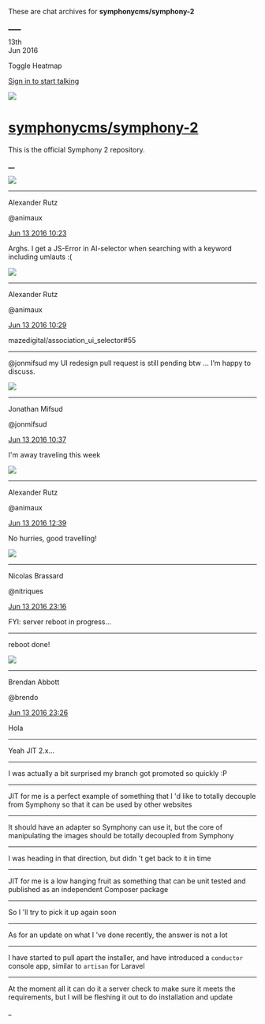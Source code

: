 These are chat archives for **symphonycms/symphony-2**

[__](/symphonycms/symphony-2/archives/2016/06/14)[__](/symphonycms/symphony-2/archives/2016/06/12)

13th  
Jun 2016

Toggle Heatmap

[Sign in to start talking](/login?action=login&button=archive-login)

![](https://avatars-02.gitter.im/group/iv/3/57542c45c43b8c601977197e?s=48)

#  [symphonycms/symphony-2](/symphonycms/symphony-2)

This is the official Symphony 2 repository.

[ __](/orgs/symphonycms/rooms "More symphonycms rooms")

![](https://avatars2.githubusercontent.com/u/446874?v=3&s=30)

____

Alexander Rutz

@animaux

[Jun 13 2016
10:23](https://gitter.im/symphonycms/symphony-2?at=575e89b8e20024bd1ad304c9)

Arghs. I get a JS-Error in AI-selector when searching with a keyword including
umlauts :(

![](https://avatars2.githubusercontent.com/u/446874?v=3&s=30)

____

Alexander Rutz

@animaux

[Jun 13 2016
10:29](https://gitter.im/symphonycms/symphony-2?at=575e8b27a1be01c01a796adb)

mazedigital/association_ui_selector#55

____

@jonmifsud my UI redesign pull request is still pending btw … I’m happy to
discuss.

![](https://avatars1.githubusercontent.com/u/859775?v=3&s=30)

____

Jonathan Mifsud

@jonmifsud

[Jun 13 2016
10:37](https://gitter.im/symphonycms/symphony-2?at=575e8ce0a1be01c01a796b79)

I'm away traveling this week

![](https://avatars2.githubusercontent.com/u/446874?v=3&s=30)

____

Alexander Rutz

@animaux

[Jun 13 2016
12:39](https://gitter.im/symphonycms/symphony-2?at=575ea9946092456f6633a4be)

No hurries, good travelling!

![](https://avatars1.githubusercontent.com/u/771169?v=3&s=30)

____

Nicolas Brassard

@nitriques

[Jun 13 2016
23:16](https://gitter.im/symphonycms/symphony-2?at=575f3ee2a1be01c01a79b2ee)

FYI: server reboot in progress...

____

reboot done!

![](https://avatars2.githubusercontent.com/u/69268?v=3&s=30)

____

Brendan Abbott

@brendo

[Jun 13 2016
23:26](https://gitter.im/symphonycms/symphony-2?at=575f4120a1be01c01a79b382)

Hola

____

Yeah JIT 2.x...

____

I was actually a bit surprised my branch got promoted so quickly :P

____

JIT for me is a perfect example of something that I 'd like to totally
decouple from Symphony so that it can be used by other websites

____

It should have an adapter so Symphony can use it, but the core of manipulating
the images should be totally decoupled from Symphony

____

I was heading in that direction, but didn 't get back to it in time

____

JIT for me is a low hanging fruit as something that can be unit tested and
published as an independent Composer package

____

So I 'll try to pick it up again soon

____

As for an update on what I 've done recently, the answer is not a lot

____

I have started to pull apart the installer, and have introduced a `conductor`
console app, similar to `artisan` for Laravel

____

At the moment all it can do it a server check to make sure it meets the
requirements, but I will be fleshing it out to do installation and update

_


